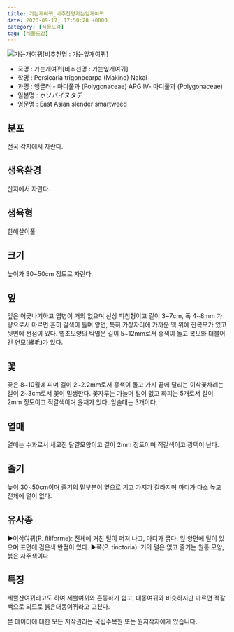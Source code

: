 ```yaml
---
title: 가는개여뀌_비추천명가는잎개여뀌
date: 2023-09-17, 17:50:28 +0800
category: [식물도감]
tag: [식물도감]
---
```




![가는개여뀌[비추천명 : 가는잎개여뀌]](http://www.nature.go.kr/fileUpload/plants/basic/Polygonaceae/Persicaria/1447/1_th2.JPG)
- 국명 : 가는개여뀌[비추천명 : 가는잎개여뀌]
- 학명 : Persicaria trigonocarpa (Makino) Nakai
- 과명 : 앵글러 - 마디풀과 (Polygonaceae) APG Ⅳ- 마디풀과 (Polygonaceae)
- 일본명 : ホソバイヌタデ
- 영문명 : East Asian slender smartweed


## 분포
전국 각지에서 자란다.
## 생육환경
산지에서 자란다.
## 생육형
한해살이풀
## 크기
높이가 30~50cm 정도로 자란다.
## 잎
잎은 어긋나기하고 엽병이 거의 없으며 선상 피침형이고 길이 3~7cm, 폭 4~8mm 가량으로서 마르면 흔히 갈색이 돌며 양면, 특히 가장자리에 가까운 맥 위에 잔복모가 있고 뒷면에 선점이 있다. 엽초모양의 탁엽은 길이 5~12mm로서 홍색이 돌고 복모와 더불어 긴 연모(緣毛)가 있다.
## 꽃
꽃은 8~10월에 피며 길이 2~2.2mm로서 홍색이 돌고 가지 끝에 달리는 이삭꽃차례는 길이 2~3cm로서 꽃이 밀생한다. 꽃자루는 가늘며 털이 없고 화피는 5개로서 길이 2mm 정도이고 적갈색이며 윤채가 있다. 암술대는 3개이다.
## 열매
열매는 수과로서 세모진 달걀모양이고 길이 2mm 정도이며 적갈색이고 광택이 난다.
## 줄기
높이 30~50cm이며 줄기의 밑부분이 옆으로 기고 가지가 갈라지며 마디가 다소 높고 전체에 털이 없다.
## 유사종
▶이삭여뀌(P. filiforme): 전체에 거친 털이 퍼져 나고, 마디가 굵다. 잎 양면에 털이 있으며 표면에 검은색 반점이 있다.▶쪽(P. tinctoria): 거의 털은 없고 줄기는 원통 모양, 붉은 자주색이다
## 특징
세뿔산여뀌라고도 하여 세뿔여뀌와 혼동하기 쉽고, 대동여뀌와 비슷하지만 마르면 적갈색으로 되므로 붉은대동여뀌라고 고쳤다.






본 데이터에 대한 모든 저작권리는 국립수목원 또는 원저작자에게 있습니다.
